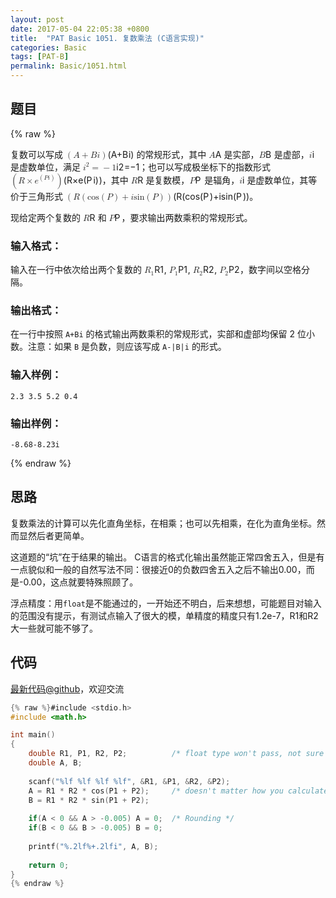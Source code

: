 ```yaml
---
layout: post
date: 2017-05-04 22:05:38 +0800
title:  "PAT Basic 1051. 复数乘法 (C语言实现)"
categories: Basic
tags: [PAT-B]
permalink: Basic/1051.html
---
```


## 题目

{% raw %}<div class="ques-view"><p>复数可以写成 <span class="katex"><span class="katex-mathml"><math><mrow><mo>(</mo><mi>A</mi><mo>+</mo><mi>B</mi><mi>i</mi><mo>)</mo></mrow>(A + Bi)</math></span><span aria-hidden="true" class="katex-html"><span class="strut" style="height:0.75em;"></span><span class="strut bottom" style="height:1em;vertical-align:-0.25em;"></span><span class="base textstyle uncramped"><span class="mopen">(</span><span class="mord mathit">A</span><span class="mbin">+</span><span class="mord mathit" style="margin-right:0.05017em;">B</span><span class="mord mathit">i</span><span class="mclose">)</span></span></span></span> 的常规形式，其中 <span class="katex"><span class="katex-mathml"><math><mrow><mi>A</mi></mrow>A</math></span><span aria-hidden="true" class="katex-html"><span class="strut" style="height:0.68333em;"></span><span class="strut bottom" style="height:0.68333em;vertical-align:0em;"></span><span class="base textstyle uncramped"><span class="mord mathit">A</span></span></span></span> 是实部，<span class="katex"><span class="katex-mathml"><math><mrow><mi>B</mi></mrow>B</math></span><span aria-hidden="true" class="katex-html"><span class="strut" style="height:0.68333em;"></span><span class="strut bottom" style="height:0.68333em;vertical-align:0em;"></span><span class="base textstyle uncramped"><span class="mord mathit" style="margin-right:0.05017em;">B</span></span></span></span> 是虚部，<span class="katex"><span class="katex-mathml"><math><mrow><mi>i</mi></mrow>i</math></span><span aria-hidden="true" class="katex-html"><span class="strut" style="height:0.65952em;"></span><span class="strut bottom" style="height:0.65952em;vertical-align:0em;"></span><span class="base textstyle uncramped"><span class="mord mathit">i</span></span></span></span> 是虚数单位，满足 <span class="katex"><span class="katex-mathml"><math><mrow><msup><mi>i</mi><mn>2</mn></msup><mo>=</mo><mo>−</mo><mn>1</mn></mrow>i^2 = -1</math></span><span aria-hidden="true" class="katex-html"><span class="strut" style="height:0.8141079999999999em;"></span><span class="strut bottom" style="height:0.897438em;vertical-align:-0.08333em;"></span><span class="base textstyle uncramped"><span class="mord"><span class="mord mathit">i</span><span class="msupsub"><span class="vlist"><span style="top:-0.363em;margin-right:0.05em;"><span class="fontsize-ensurer reset-size5 size5"><span style="font-size:0em;">​</span></span><span class="reset-textstyle scriptstyle uncramped mtight"><span class="mord mathrm mtight">2</span></span></span><span class="baseline-fix"><span class="fontsize-ensurer reset-size5 size5"><span style="font-size:0em;">​</span></span>​</span></span></span></span><span class="mrel">=</span><span class="mord">−</span><span class="mord mathrm">1</span></span></span></span>；也可以写成极坐标下的指数形式 <span class="katex"><span class="katex-mathml"><math><mrow><mo>(</mo><mi>R</mi><mo>×</mo><msup><mi>e</mi><mrow><mo>(</mo><mi>P</mi><mi>i</mi><mo>)</mo></mrow></msup><mo>)</mo></mrow>(R\times e^{(Pi)})</math></span><span aria-hidden="true" class="katex-html"><span class="strut" style="height:0.8879999999999999em;"></span><span class="strut bottom" style="height:1.138em;vertical-align:-0.25em;"></span><span class="base textstyle uncramped"><span class="mopen">(</span><span class="mord mathit" style="margin-right:0.00773em;">R</span><span class="mbin">×</span><span class="mord"><span class="mord mathit">e</span><span class="msupsub"><span class="vlist"><span style="top:-0.363em;margin-right:0.05em;"><span class="fontsize-ensurer reset-size5 size5"><span style="font-size:0em;">​</span></span><span class="reset-textstyle scriptstyle uncramped mtight"><span class="mord scriptstyle uncramped mtight"><span class="mopen mtight">(</span><span class="mord mathit mtight" style="margin-right:0.13889em;">P</span><span class="mord mathit mtight">i</span><span class="mclose mtight">)</span></span></span></span><span class="baseline-fix"><span class="fontsize-ensurer reset-size5 size5"><span style="font-size:0em;">​</span></span>​</span></span></span></span><span class="mclose">)</span></span></span></span>，其中 <span class="katex"><span class="katex-mathml"><math><mrow><mi>R</mi></mrow>R</math></span><span aria-hidden="true" class="katex-html"><span class="strut" style="height:0.68333em;"></span><span class="strut bottom" style="height:0.68333em;vertical-align:0em;"></span><span class="base textstyle uncramped"><span class="mord mathit" style="margin-right:0.00773em;">R</span></span></span></span> 是复数模，<span class="katex"><span class="katex-mathml"><math><mrow><mi>P</mi></mrow>P</math></span><span aria-hidden="true" class="katex-html"><span class="strut" style="height:0.68333em;"></span><span class="strut bottom" style="height:0.68333em;vertical-align:0em;"></span><span class="base textstyle uncramped"><span class="mord mathit" style="margin-right:0.13889em;">P</span></span></span></span> 是辐角，<span class="katex"><span class="katex-mathml"><math><mrow><mi>i</mi></mrow>i</math></span><span aria-hidden="true" class="katex-html"><span class="strut" style="height:0.65952em;"></span><span class="strut bottom" style="height:0.65952em;vertical-align:0em;"></span><span class="base textstyle uncramped"><span class="mord mathit">i</span></span></span></span> 是虚数单位，其等价于三角形式 <span class="katex"><span class="katex-mathml"><math><mrow><mo>(</mo><mi>R</mi><mo>(</mo><mi>cos</mi><mo>(</mo><mi>P</mi><mo>)</mo><mo>+</mo><mi>i</mi><mi>sin</mi><mo>(</mo><mi>P</mi><mo>)</mo><mo>)</mo></mrow>(R(\cos (P) + i \sin (P))</math></span><span aria-hidden="true" class="katex-html"><span class="strut" style="height:0.75em;"></span><span class="strut bottom" style="height:1em;vertical-align:-0.25em;"></span><span class="base textstyle uncramped"><span class="mopen">(</span><span class="mord mathit" style="margin-right:0.00773em;">R</span><span class="mopen">(</span><span class="mop">cos</span><span class="mopen">(</span><span class="mord mathit" style="margin-right:0.13889em;">P</span><span class="mclose">)</span><span class="mbin">+</span><span class="mord mathit">i</span><span class="mop">sin</span><span class="mopen">(</span><span class="mord mathit" style="margin-right:0.13889em;">P</span><span class="mclose">)</span><span class="mclose">)</span></span></span></span>。</p>
<p>现给定两个复数的 <span class="katex"><span class="katex-mathml"><math><mrow><mi>R</mi></mrow>R</math></span><span aria-hidden="true" class="katex-html"><span class="strut" style="height:0.68333em;"></span><span class="strut bottom" style="height:0.68333em;vertical-align:0em;"></span><span class="base textstyle uncramped"><span class="mord mathit" style="margin-right:0.00773em;">R</span></span></span></span> 和 <span class="katex"><span class="katex-mathml"><math><mrow><mi>P</mi></mrow>P</math></span><span aria-hidden="true" class="katex-html"><span class="strut" style="height:0.68333em;"></span><span class="strut bottom" style="height:0.68333em;vertical-align:0em;"></span><span class="base textstyle uncramped"><span class="mord mathit" style="margin-right:0.13889em;">P</span></span></span></span>，要求输出两数乘积的常规形式。</p>
<h3 id="-">输入格式：</h3>
<p>输入在一行中依次给出两个复数的 <span class="katex"><span class="katex-mathml"><math><mrow><msub><mi>R</mi><mn>1</mn></msub></mrow>R_1</math></span><span aria-hidden="true" class="katex-html"><span class="strut" style="height:0.68333em;"></span><span class="strut bottom" style="height:0.83333em;vertical-align:-0.15em;"></span><span class="base textstyle uncramped"><span class="mord"><span class="mord mathit" style="margin-right:0.00773em;">R</span><span class="msupsub"><span class="vlist"><span style="top:0.15em;margin-right:0.05em;margin-left:-0.00773em;"><span class="fontsize-ensurer reset-size5 size5"><span style="font-size:0em;">​</span></span><span class="reset-textstyle scriptstyle cramped mtight"><span class="mord mathrm mtight">1</span></span></span><span class="baseline-fix"><span class="fontsize-ensurer reset-size5 size5"><span style="font-size:0em;">​</span></span>​</span></span></span></span></span></span></span>, <span class="katex"><span class="katex-mathml"><math><mrow><msub><mi>P</mi><mn>1</mn></msub></mrow>P_1</math></span><span aria-hidden="true" class="katex-html"><span class="strut" style="height:0.68333em;"></span><span class="strut bottom" style="height:0.83333em;vertical-align:-0.15em;"></span><span class="base textstyle uncramped"><span class="mord"><span class="mord mathit" style="margin-right:0.13889em;">P</span><span class="msupsub"><span class="vlist"><span style="top:0.15em;margin-right:0.05em;margin-left:-0.13889em;"><span class="fontsize-ensurer reset-size5 size5"><span style="font-size:0em;">​</span></span><span class="reset-textstyle scriptstyle cramped mtight"><span class="mord mathrm mtight">1</span></span></span><span class="baseline-fix"><span class="fontsize-ensurer reset-size5 size5"><span style="font-size:0em;">​</span></span>​</span></span></span></span></span></span></span>, <span class="katex"><span class="katex-mathml"><math><mrow><msub><mi>R</mi><mn>2</mn></msub></mrow>R_2</math></span><span aria-hidden="true" class="katex-html"><span class="strut" style="height:0.68333em;"></span><span class="strut bottom" style="height:0.83333em;vertical-align:-0.15em;"></span><span class="base textstyle uncramped"><span class="mord"><span class="mord mathit" style="margin-right:0.00773em;">R</span><span class="msupsub"><span class="vlist"><span style="top:0.15em;margin-right:0.05em;margin-left:-0.00773em;"><span class="fontsize-ensurer reset-size5 size5"><span style="font-size:0em;">​</span></span><span class="reset-textstyle scriptstyle cramped mtight"><span class="mord mathrm mtight">2</span></span></span><span class="baseline-fix"><span class="fontsize-ensurer reset-size5 size5"><span style="font-size:0em;">​</span></span>​</span></span></span></span></span></span></span>, <span class="katex"><span class="katex-mathml"><math><mrow><msub><mi>P</mi><mn>2</mn></msub></mrow>P_2</math></span><span aria-hidden="true" class="katex-html"><span class="strut" style="height:0.68333em;"></span><span class="strut bottom" style="height:0.83333em;vertical-align:-0.15em;"></span><span class="base textstyle uncramped"><span class="mord"><span class="mord mathit" style="margin-right:0.13889em;">P</span><span class="msupsub"><span class="vlist"><span style="top:0.15em;margin-right:0.05em;margin-left:-0.13889em;"><span class="fontsize-ensurer reset-size5 size5"><span style="font-size:0em;">​</span></span><span class="reset-textstyle scriptstyle cramped mtight"><span class="mord mathrm mtight">2</span></span></span><span class="baseline-fix"><span class="fontsize-ensurer reset-size5 size5"><span style="font-size:0em;">​</span></span>​</span></span></span></span></span></span></span>，数字间以空格分隔。</p>
<h3 id="-">输出格式：</h3>
<p>在一行中按照 <code>A+Bi</code> 的格式输出两数乘积的常规形式，实部和虚部均保留 2 位小数。注意：如果 <code>B</code> 是负数，则应该写成 <code>A-|B|i</code> 的形式。</p>
<h3 id="-">输入样例：</h3>
<pre><code class="lang-in">2.3 3.5 5.2 0.4
</code></pre>
<h3 id="-">输出样例：</h3>
<pre><code class="lang-out">-8.68-8.23i
</code></pre>
</div>{% endraw %}

## 思路

复数乘法的计算可以先化直角坐标，在相乘；也可以先相乘，在化为直角坐标。然而显然后者更简单。

这道题的“坑”在于结果的输出。
C语言的格式化输出虽然能正常四舍五入，但是有一点貌似和一般的自然写法不同：很接近0的负数四舍五入之后不输出0.00，而是-0.00，这点就要特殊照顾了。

浮点精度：用`float`是不能通过的，一开始还不明白，后来想想，可能题目对输入的范围没有提示，有测试点输入了很大的模，单精度的精度只有1.2e-7，R1和R2大一些就可能不够了。

## 代码

[最新代码@github](https://github.com/OliverLew/PAT/blob/master/PATBasic/1051.c)，欢迎交流
```c
{% raw %}#include <stdio.h>
#include <math.h>

int main()
{
    double R1, P1, R2, P2;          /* float type won't pass, not sure why */
    double A, B;
    
    scanf("%lf %lf %lf %lf", &R1, &P1, &R2, &P2);
    A = R1 * R2 * cos(P1 + P2);     /* doesn't matter how you calculate */
    B = R1 * R2 * sin(P1 + P2);
    
    if(A < 0 && A > -0.005) A = 0;  /* Rounding */
    if(B < 0 && B > -0.005) B = 0;
    
    printf("%.2lf%+.2lfi", A, B);
    
    return 0;
}
{% endraw %}
```